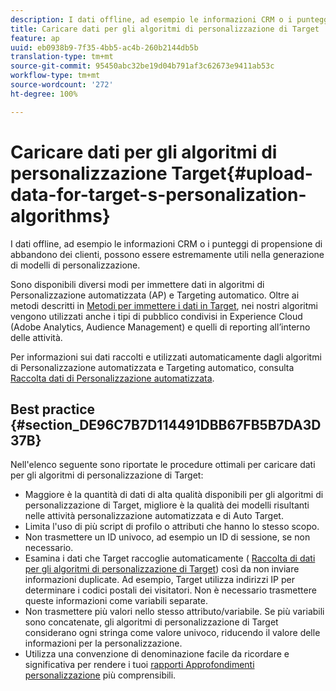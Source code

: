 ```yaml
---
description: I dati offline, ad esempio le informazioni CRM o i punteggi di propensione di abbandono dei clienti, possono essere estremamente utili nella generazione di modelli di personalizzazione.
title: Caricare dati per gli algoritmi di personalizzazione di Target
feature: ap
uuid: eb0938b9-7f35-4bb5-ac4b-260b2144db5b
translation-type: tm+mt
source-git-commit: 95450abc32be19d04b791af3c62673e9411ab53c
workflow-type: tm+mt
source-wordcount: '272'
ht-degree: 100%

---
```



# Caricare dati per gli algoritmi di personalizzazione Target{#upload-data-for-target-s-personalization-algorithms}

I dati offline, ad esempio le informazioni CRM o i punteggi di propensione di abbandono dei clienti, possono essere estremamente utili nella generazione di modelli di personalizzazione.

Sono disponibili diversi modi per immettere dati in algoritmi di Personalizzazione automatizzata (AP) e Targeting automatico. Oltre ai metodi descritti in [Metodi per immettere i dati in Target](/help/c-implementing-target/c-considerations-before-you-implement-target/c-methods-to-get-data-into-target/methods-to-get-data-into-target.md#concept_0069C0EFB56C4700BB33F2F35C2B9B17), nei nostri algoritmi vengono utilizzati anche i tipi di pubblico condivisi in Experience Cloud (Adobe Analytics, Audience Management) e quelli di reporting all’interno delle attività.

Per informazioni sui dati raccolti e utilizzati automaticamente dagli algoritmi di Personalizzazione automatizzata e Targeting automatico, consulta [Raccolta dati di Personalizzazione automatizzata](/help/c-activities/t-automated-personalization/ap-data.md).

## Best practice {#section_DE96C7B7D114491DBB67FB5B7DA3D37B}

Nell&#39;elenco seguente sono riportate le procedure ottimali per caricare dati per gli algoritmi di personalizzazione di Target:

* Maggiore è la quantità di dati di alta qualità disponibili per gli algoritmi di personalizzazione di Target, migliore è la qualità dei modelli risultanti nelle attività personalizzazione automatizzata e di Auto Target.
* Limita l&#39;uso di più script di profilo o attributi che hanno lo stesso scopo.
* Non trasmettere un ID univoco, ad esempio un ID di sessione, se non necessario.
* Esamina i dati che Target raccoglie automaticamente ( [Raccolta di dati per gli algoritmi di personalizzazione di Target](/help/c-activities/t-automated-personalization/ap-data.md)) così da non inviare informazioni duplicate. Ad esempio, Target utilizza indirizzi IP per determinare i codici postali dei visitatori. Non è necessario trasmettere queste informazioni come variabili separate.
* Non trasmettere più valori nello stesso attributo/variabile. Se più variabili sono concatenate, gli algoritmi di personalizzazione di Target considerano ogni stringa come valore univoco, riducendo il valore delle informazioni per la personalizzazione.
* Utilizza una convenzione di denominazione facile da ricordare e significativa per rendere i tuoi [rapporti Approfondimenti personalizzazione](/help/c-reports/c-personalization-insights-reports/personalization-insights-reports.md#concept_A897070E1EDC403EB84CFB7A6ECAD767) più comprensibili.

